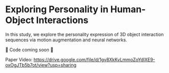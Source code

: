 # Exploring Personality in Human-Object Interactions

In this study, we explore the personality expression of 3D object interaction sequences via motion augmentation and neural networks.

🚧 Code coming soon 🚧

Paper Video: https://drive.google.com/file/d/1gv8XkKvLmmoZoYdlXE9-oxOgJTb5b7ot/view?usp=sharing
